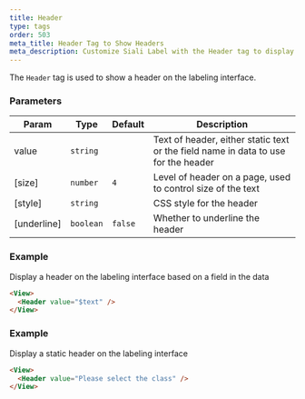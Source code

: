 ```yaml
---
title: Header
type: tags
order: 503
meta_title: Header Tag to Show Headers
meta_description: Customize Siali Label with the Header tag to display a header for a labeling task for machine learning and data science projects.
---
```


The `Header` tag is used to show a header on the labeling interface.

### Parameters

| Param | Type | Default | Description |
| --- | --- | --- | --- |
| value | <code>string</code> |  | Text of header, either static text or the field name in data to use for the header |
| [size] | <code>number</code> | <code>4</code> | Level of header on a page, used to control size of the text |
| [style] | <code>string</code> |  | CSS style for the header |
| [underline] | <code>boolean</code> | <code>false</code> | Whether to underline the header |

### Example

Display a header on the labeling interface based on a field in the data

```html
<View>
  <Header value="$text" />
</View>
```
### Example

Display a static header on the labeling interface

```html
<View>
  <Header value="Please select the class" />
</View>
```
